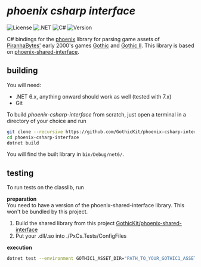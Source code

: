 # _phoenix csharp interface_

![License](https://img.shields.io/github/license/GothicKit/phoenix-java-interface?label=License&color=important)
![.NET](https://img.shields.io/static/v1?label=.NET&message=6&color=informational)
![C#](https://img.shields.io/static/v1?label=C%23&message=8&color=informational)
![Version](https://img.shields.io/github/v/tag/GothicKit/phoenix-csharp-interface?label=Version&sort=semver)

C# bindings for the [phoenix](https://github.com/lmichaelis/phoenix) library for parsing game assets of
[PiranhaBytes'](https://www.piranha-bytes.com/) early 2000's games [Gothic](https://en.wikipedia.org/wiki/Gothic_(video_game))
and [Gothic II](https://en.wikipedia.org/wiki/Gothic_II). This library is based on [phoenix-shared-interface](https://github.com/GothicKit/phoenix-shared-interface).

## building

You will need:

* .NET 6.x, anything onward should work as well (tested with 7.x)
* Git

To build _phoenix-csharp-interface_ from scratch, just open a terminal in a directory of your choice and run

```bash
git clone --recursive https://github.com/GothicKit/phoenix-csharp-interface
cd phoenix-csharp-interface
dotnet build
```

You will find the built library in `bin/Debug/net6/`.


## testing


To run tests on the classlib, run

**preparation**  
You need to have a version of the phoenix-shared-interface library. This won't be bundled by this project.
1. Build the shared library from this project [GothicKit/phoenix-shared-interface](https://github.com/GothicKit/phoenix-shared-interface)
2. Put your .dll/.so into ./PxCs.Tests/ConfigFiles

**execution**  
```sh
dotnet test --environment GOTHIC1_ASSET_DIR="PATH_TO_YOUR_GOTHIC1_ASSETS_ROOT_FOLDER"
```